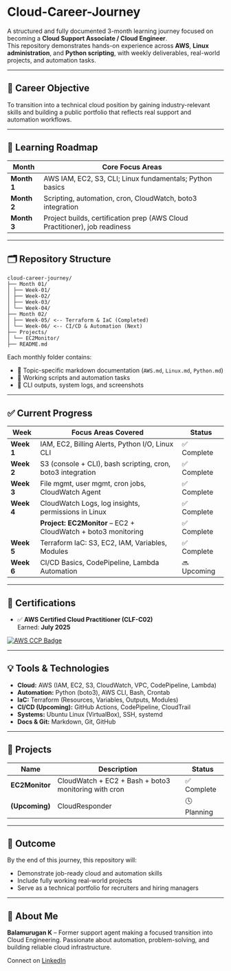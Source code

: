 # Cloud-Career-Journey

A structured and fully documented 3-month learning journey focused on becoming a **Cloud Support Associate / Cloud Engineer**.  
This repository demonstrates hands-on experience across **AWS**, **Linux administration**, and **Python scripting**, with weekly deliverables, real-world projects, and automation tasks.

---

## 📍 Career Objective

To transition into a technical cloud position by gaining industry-relevant skills and building a public portfolio that reflects real support and automation workflows.

---

## 🧭 Learning Roadmap

| Month       | Core Focus Areas                                                           |
|-------------|----------------------------------------------------------------------------|
| **Month 1** | AWS IAM, EC2, S3, CLI; Linux fundamentals; Python basics                   |
| **Month 2** | Scripting, automation, cron, CloudWatch, boto3 integration                 |
| **Month 3** | Project builds, certification prep (AWS Cloud Practitioner), job readiness |

---

## 🗂️ Repository Structure

```
cloud-career-journey/
├── Month 01/
│ ├── Week-01/
│ ├── Week-02/
│ ├── Week-03/
│ └── Week-04/
├── Month 02/
│ ├── Week-05/ <-- Terraform & IaC (Completed)
│ └── Week-06/ <-- CI/CD & Automation (Next)
├── Projects/
│ └── EC2Monitor/
├── README.md
```

Each monthly folder contains:
- 🔹 Topic-specific markdown documentation (`AWS.md`, `Linux.md`, `Python.md`)
- 🔹 Working scripts and automation tasks
- 🔹 CLI outputs, system logs, and screenshots

---

## ✅ Current Progress

| Week       | Focus Areas Covered                                           | Status         |
|------------|---------------------------------------------------------------|----------------|
| **Week 1** | IAM, EC2, Billing Alerts, Python I/O, Linux CLI               | ✅ Complete    |
| **Week 2** | S3 (console + CLI), bash scripting, cron, boto3 integration   | ✅ Complete    |
| **Week 3** | File mgmt, user mgmt, cron jobs, CloudWatch Agent             | ✅ Complete    |
| **Week 4** | CloudWatch Logs, log insights, permissions in Linux           | ✅ Complete    |
|           | **Project: EC2Monitor** – EC2 + CloudWatch + boto3 monitoring  | ✅ Complete    |
| **Week 5** | Terraform IaC: S3, EC2, IAM, Variables, Modules               | ✅ Complete    |
| **Week 6** | CI/CD Basics, CodePipeline, Lambda Automation                 | 🔜 Upcoming    |

---

## 🧪 Certifications

- ✅ **AWS Certified Cloud Practitioner (CLF-C02)**  
  Earned: **July 2025**

[![AWS CCP Badge](https://images.credly.com/images/00634f82-b07f-4bbd-a6bb-53de397fc3a6/image.png)](https://www.credly.com/badges/db07293c-2d72-4c7e-9419-d4a2dc4d58e8/public_url)


---

## 💡 Tools & Technologies

- **Cloud:** AWS (IAM, EC2, S3, CloudWatch, VPC, CodePipeline, Lambda)
- **Automation:** Python (boto3), AWS CLI, Bash, Crontab
- **IaC:** Terraform (Resources, Variables, Outputs, Modules)
- **CI/CD (Upcoming):** GitHub Actions, CodePipeline, CloudTrail
- **Systems:** Ubuntu Linux (VirtualBox), SSH, systemd
- **Docs & Git:** Markdown, Git, GitHub

---

## 🧪 Projects

| Name           | Description                                                   | Status     |
|----------------|---------------------------------------------------------------|------------|
| **EC2Monitor** | CloudWatch + EC2 + Bash + boto3 monitoring with cron          | ✅ Complete |
| **(Upcoming)** | CloudResponder                                     | 🕓 Planning |

---

## 🎯 Outcome

By the end of this journey, this repository will:
- Demonstrate job-ready cloud and automation skills
- Include fully working real-world projects
- Serve as a technical portfolio for recruiters and hiring managers

---

## 🙋 About Me

**Balamurugan K** – Former support agent making a focused transition into Cloud Engineering. Passionate about automation, problem-solving, and building reliable cloud infrastructure.

Connect on [LinkedIn](https://www.linkedin.com/in/kbalam/)
